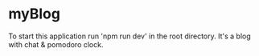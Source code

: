 # myBlog

To start this application run 'npm run dev' in the root directory.
It's a blog with chat & pomodoro clock.
